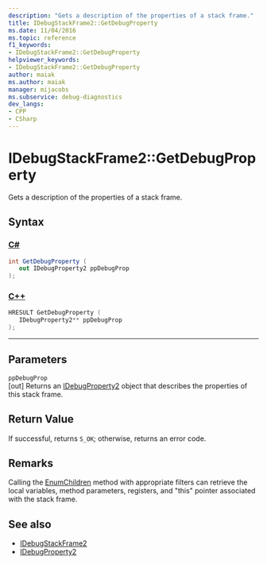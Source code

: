 ```yaml
---
description: "Gets a description of the properties of a stack frame."
title: IDebugStackFrame2::GetDebugProperty
ms.date: 11/04/2016
ms.topic: reference
f1_keywords:
- IDebugStackFrame2::GetDebugProperty
helpviewer_keywords:
- IDebugStackFrame2::GetDebugProperty
author: maiak
ms.author: maiak
manager: mijacobs
ms.subservice: debug-diagnostics
dev_langs:
- CPP
- CSharp
---
```

# IDebugStackFrame2::GetDebugProperty

Gets a description of the properties of a stack frame.

## Syntax

### [C#](#tab/csharp)
```csharp
int GetDebugProperty ( 
   out IDebugProperty2 ppDebugProp
);
```
### [C++](#tab/cpp)
```cpp
HRESULT GetDebugProperty ( 
   IDebugProperty2** ppDebugProp
);
```
---

## Parameters
`ppDebugProp`\
[out] Returns an [IDebugProperty2](../../../extensibility/debugger/reference/idebugproperty2.md) object that describes the properties of this stack frame.

## Return Value
 If successful, returns `S_OK`; otherwise, returns an error code.

## Remarks
 Calling the [EnumChildren](../../../extensibility/debugger/reference/idebugproperty2-enumchildren.md) method with appropriate filters can retrieve the local variables, method parameters, registers, and "this" pointer associated with the stack frame.

## See also
- [IDebugStackFrame2](../../../extensibility/debugger/reference/idebugstackframe2.md)
- [IDebugProperty2](../../../extensibility/debugger/reference/idebugproperty2.md)
